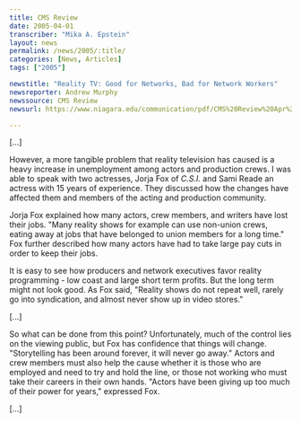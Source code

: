 ```yaml
---
title: CMS Review
date: 2005-04-01
transcriber: "Mika A. Epstein"
layout: news
permalink: /news/2005/:title/
categories: [News, Articles]
tags: ["2005"]

newstitle: "Reality TV: Good for Networks, Bad for Network Workers"
newsreporter: Andrew Murphy
newssource: CMS Review
newsurl: https://www.niagara.edu/communication/pdf/CMS%20Review%20Apr%2005%20Vol8-4.pdf

---
```

[...]

However, a more tangible problem that reality television has caused is a heavy increase in unemployment among actors and production crews. I was able to speak with two actresses, Jorja Fox of *C.S.I.* and Sami Reade an actress with 15 years of experience. They discussed how the changes have affected them and members of the acting and production community.

Jorja Fox explained how many actors, crew members, and writers have lost their jobs. "Many reality shows for example can use non-union crews, eating away at jobs that have belonged to union members for a long time." Fox further described how many actors have had to take large pay cuts in order to keep their jobs.

It is easy to see how producers and network executives favor reality programming - low coast and large short term profits. But the long term might not look good. As Fox said, "Reality shows do not repeat well, rarely go into syndication, and almost never show up in video stores."

[...]

So what can be done from this point? Unfortunately, much of the control lies on the viewing public, but Fox has confidence that things will change. "Storytelling has been around forever, it will never go away." Actors and crew members must also help the cause whether it is those who are employed and need to try and hold the line, or those not working who must take their careers in their own hands. "Actors have been giving up too much of their power for years," expressed Fox.

[...]
